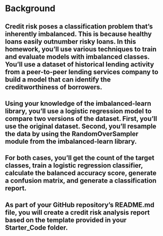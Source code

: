 # Background
## Credit risk poses a classification problem that’s inherently imbalanced. This is because healthy loans easily outnumber risky loans. In this homework, you’ll use various techniques to train and evaluate models with imbalanced classes. You’ll use a dataset of historical lending activity from a peer-to-peer lending services company to build a model that can identify the creditworthiness of borrowers.
## Using your knowledge of the imbalanced-learn library, you’ll use a logistic regression model to compare two versions of the dataset. First, you’ll use the original dataset. Second, you’ll resample the data by using the RandomOverSampler module from the imbalanced-learn library.
## For both cases, you’ll get the count of the target classes, train a logistic regression classifier, calculate the balanced accuracy score, generate a confusion matrix, and generate a classification report.
## As part of your GitHub repository’s README.md file, you will create a credit risk analysis report based on the template provided in your Starter_Code folder.